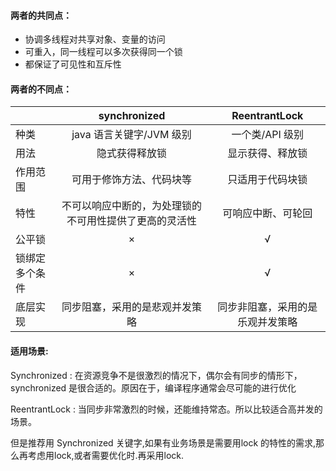 #### 两者的共同点：

-   协调多线程对共享对象、变量的访问
-   可重入，同一线程可以多次获得同一个锁
-   都保证了可见性和互斥性

#### 两者的不同点：

|                |                      synchronized                      |          ReentrantLock           |
| :------------- | :----------------------------------------------------: | :------------------------------: |
| 种类           |                java 语言关键字/JVM 级别                |         一个类/API 级别          |
| 用法           |                     隐式获得释放锁                     |         显示获得、释放锁         |
| 作用范围       |                可用于修饰方法、代码块等                |         只适用于代码块锁         |
| 特性           | 不可以响应中断的，为处理锁的不可用性提供了更高的灵活性 |        可响应中断、可轮回        |
| 公平锁         |                           ×                            |                √                 |
| 锁绑定多个条件 |                           ×                            |                √                 |
| 底层实现       |             同步阻塞，采用的是悲观并发策略             | 同步非阻塞，采用的是乐观并发策略 |

#### 适用场景:

Synchronized : 在资源竞争不是很激烈的情况下，偶尔会有同步的情形下，synchronized 是很合适的。原因在于，编译程序通常会尽可能的进行优化

ReentrantLock : 当同步非常激烈的时候，还能维持常态。所以比较适合高并发的场景。

但是推荐用 Synchronized 关键字,如果有业务场景是需要用lock 的特性的需求,那么再考虑用lock,或者需要优化时.再采用lock.
